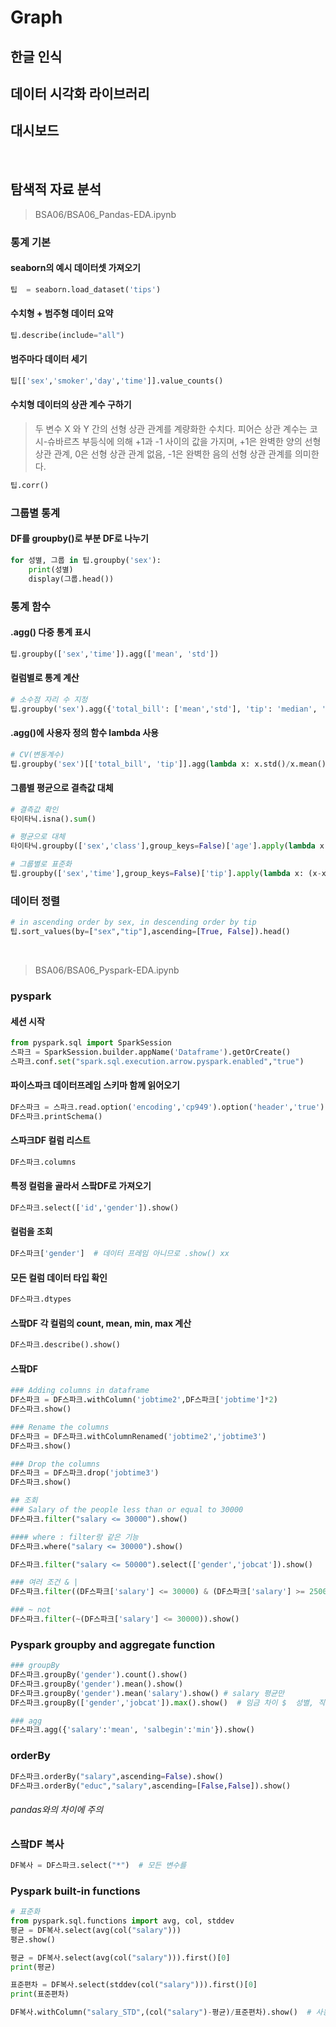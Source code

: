 # Graph

## 한글 인식

## 데이터 시각화 라이브러리

## 대시보드 

<br/>

## 탐색적 자료 분석

> BSA06/BSA06_Pandas-EDA.ipynb

### 통계 기본

#### seaborn의 예시 데이터셋 가져오기

```python
팁  = seaborn.load_dataset('tips')
```

#### 수치형 + 범주형 데이터 요약

```python
팁.describe(include="all")
```

#### 범주마다 데이터 세기

```python
팁[['sex','smoker','day','time']].value_counts()
```

#### 수치형 데이터의 상관 계수 구하기

> 두 변수 X 와 Y 간의 선형 상관 관계를 계량화한 수치다. 피어슨 상관 계수는 코시-슈바르츠 부등식에 의해 +1과 -1 사이의 값을 가지며, +1은 완벽한 양의 선형 상관 관계, 0은 선형 상관 관계 없음, -1은 완벽한 음의 선형 상관 관계를 의미한다.

```python
팁.corr()
```

### 그룹별 통계

#### DF를 groupby()로 부분 DF로 나누기
```python
for 성별, 그룹 in 팁.groupby('sex'):
    print(성별)
    display(그룹.head())
```

### 통계 함수

#### .agg() 다중 통계 표시

```python
팁.groupby(['sex','time']).agg(['mean', 'std'])
```

#### 컬럼별로 통계 계산

```python
# 소수점 자리 수 지정
팁.groupby('sex').agg({'total_bill': ['mean','std'], 'tip': 'median', 'size': 'sum' }).round(2)
```

#### .agg()에 사용자 정의 함수 lambda 사용

```python
# CV(변동계수)
팁.groupby('sex')[['total_bill', 'tip']].agg(lambda x: x.std()/x.mean())
```

#### 그룹별 평균으로 결측값 대체

```python
# 결측값 확인
타이타닉.isna().sum()

# 평균으로 대체
타이타닉.groupby(['sex','class'],group_keys=False)['age'].apply(lambda x: x.fillna(x.mean()))

# 그룹별로 표준화
팁.groupby(['sex','time'],group_keys=False)['tip'].apply(lambda x: (x-x.mean())/x.std())
```

### 데이터 정렬

```python
# in ascending order by sex, in descending order by tip
팁.sort_values(by=["sex","tip"],ascending=[True, False]).head()
```

<br/>

> BSA06/BSA06_Pyspark-EDA.ipynb

### pyspark 

#### 세션 시작

```python
from pyspark.sql import SparkSession
스파크 = SparkSession.builder.appName('Dataframe').getOrCreate()
스파크.conf.set("spark.sql.execution.arrow.pyspark.enabled","true")  
```

#### 파이스파크 데이터프레임 스키마 함께 읽어오기

```python
DF스파크 = 스파크.read.option('encoding','cp949').option('header','true').csv("Employee.csv",inferSchema=True)
DF스파크.printSchema()
```

#### 스파크DF 컬럼 리스트

```python
DF스파크.columns
```

#### 특정 컬럼을 골라서 스팤DF로 가져오기

```python
DF스파크.select(['id','gender']).show()  
```

#### 컬럼을 조회

```python
DF스파크['gender']  # 데이터 프레임 아니므로 .show() xx
```

#### 모든 컬럼 데이터 타입 확인

```python
DF스파크.dtypes
```

#### 스팤DF 각 컬럼의 count, mean, min, max 계산

```python
DF스파크.describe().show()
```

#### 스팤DF

```python
### Adding columns in dataframe
DF스파크 = DF스파크.withColumn('jobtime2',DF스파크['jobtime']*2)
DF스파크.show()

### Rename the columns
DF스파크 = DF스파크.withColumnRenamed('jobtime2','jobtime3')
DF스파크.show()

### Drop the columns
DF스파크 = DF스파크.drop('jobtime3')
DF스파크.show()

## 조회
### Salary of the people less than or equal to 30000
DF스파크.filter("salary <= 30000").show()

#### where : filter랑 같은 기능
DF스파크.where("salary <= 30000").show()  

DF스파크.filter("salary <= 50000").select(['gender','jobcat']).show()

### 여러 조건 & |
DF스파크.filter((DF스파크['salary'] <= 30000) & (DF스파크['salary'] >= 25000)).show() 

### ~ not
DF스파크.filter(~(DF스파크['salary'] <= 30000)).show() 
```

### Pyspark groupby and aggregate function

```python
### groupBy 
DF스파크.groupBy('gender').count().show() 
DF스파크.groupBy('gender').mean().show()
DF스파크.groupBy('gender').mean('salary').show() # salary 평균만
DF스파크.groupBy(['gender','jobcat']).max().show()  # 임금 차이 $  성별, 직업도 영항을 준다

### agg
DF스파크.agg({'salary':'mean', 'salbegin':'min'}).show()
```

### orderBy

```python
DF스파크.orderBy("salary",ascending=False).show()
DF스파크.orderBy("educ","salary",ascending=[False,False]).show()
```
###### pandas와의 차이에 주의

### 스팤DF 복사

```python
DF복사 = DF스파크.select("*")  # 모든 변수를
```

### Pyspark built-in functions

```python
# 표준화
from pyspark.sql.functions import avg, col, stddev
평균 = DF복사.select(avg(col("salary")))
평균.show()

평균 = DF복사.select(avg(col("salary"))).first()[0]
print(평균)

표준편차 = DF복사.select(stddev(col("salary"))).first()[0]
print(표준편차)

DF복사.withColumn("salary_STD",(col("salary")-평균)/표준편차).show()  # 사용자 정의 함수
```